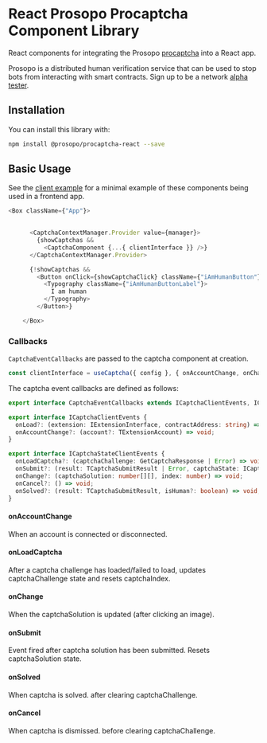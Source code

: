 # React Prosopo Procaptcha Component Library

React components for integrating the Prosopo [procaptcha](https://github.com/prosopo-io/procaptcha) into a React app.

Prosopo is a distributed human verification service that can be used to stop bots from interacting with smart contracts. Sign up to be a network [alpha tester](https://5b06hrhtlmh.typeform.com/to/vNpyOUfg).

## Installation

You can install this library with:

```bash
npm install @prosopo/procaptcha-react --save
```

## Basic Usage

See the [client example](https://github.com/prosopo-io/client-example) for a minimal example of these components being used in a frontend app.

```typescript
<Box className={"App"}>

  
      <CaptchaContextManager.Provider value={manager}>
        {showCaptchas &&
          <CaptchaComponent {...{ clientInterface }} />}
      </CaptchaContextManager.Provider>

      {!showCaptchas &&
        <Button onClick={showCaptchaClick} className={"iAmHumanButton"}>
          <Typography className={"iAmHumanButtonLabel"}>
            I am human
          </Typography>
        </Button>}

    </Box>
```

### Callbacks
`CaptchaEventCallbacks` are passed to the captcha component at creation.

```typescript
const clientInterface = useCaptcha({ config }, { onAccountChange, onChange, onSubmit, onSolved, onCancel });
```

The captcha event callbacks are defined as follows:

```typescript
export interface CaptchaEventCallbacks extends ICaptchaClientEvents, ICaptchaStateClientEvents { }

export interface ICaptchaClientEvents {
  onLoad?: (extension: IExtensionInterface, contractAddress: string) => void;
  onAccountChange?: (account?: TExtensionAccount) => void;
}

export interface ICaptchaStateClientEvents {
  onLoadCaptcha?: (captchaChallenge: GetCaptchaResponse | Error) => void;
  onSubmit?: (result: TCaptchaSubmitResult | Error, captchaState: ICaptchaState) => void;
  onChange?: (captchaSolution: number[][], index: number) => void;
  onCancel?: () => void;
  onSolved?: (result: TCaptchaSubmitResult, isHuman?: boolean) => void;
}
```

#### onAccountChange

When an account is connected or disconnected.

#### onLoadCaptcha

After a captcha challenge has loaded/failed to load, updates captchaChallenge state and resets captchaIndex.

#### onChange

When the captchaSolution is updated (after clicking an image).

#### onSubmit

Event fired after captcha solution has been submitted. Resets captchaSolution state.

#### onSolved

When captcha is solved. after clearing captchaChallenge.

#### onCancel

When captcha is dismissed. before clearing captchaChallenge.
